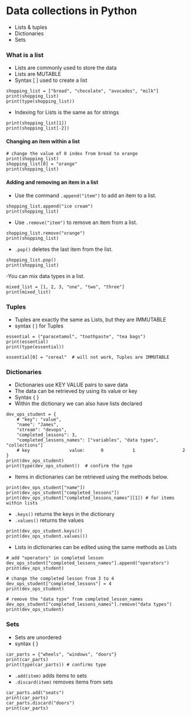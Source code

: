 # Data collections in Python

- Lists & tuples
- Dictionaries
- Sets

### What is a list 
- Lists are commonly used to store the data
- Lists are MUTABLE 
- Syntax [ ] used to create a list
```
shopping_list = ["bread", "chocolate", "avocados", "milk"]
print(shopping_list)
print(type(shopping_list))
```
- Indexing for Lists is the same as for strings
```
print(shopping_list[1])
print(shopping_list[-2])
```
#### Changing an item within a list
```
# change the value of 0 index from bread to orange
print(shopping_list)
shopping_list[0] = "orange"
print(shopping_list)
```
#### Adding and removing an item in a list

- Use the command `.append("item")` to add an item to a list.
```
shopping_list.append("ice cream")
print(shopping_list)
```
- Use `.remove("item")` to remove an item from a list.
```
shopping_list.remove("orange")
print(shopping_list)
```
- `.pop()` deletes the last item from the list.
```
shopping_list.pop()
print(shopping_list)
```

-You can mix data types in a list.
```
mixed_list = [1, 2, 3, "one", "two", "three"]
print(mixed_list)
```

### Tuples
- Tuples are exactly the same as Lists, but they are IMMUTABLE
- syntax ( ) for Tuples
```
essential = ("paracetamol", "toothpaste", "tea bags")
print(essential)
print(type(essential))

essential[0] = "cereal"  # will not work, Tuples are IMMUTABLE
```

### Dictionaries

- Dictionaries use KEY VALUE pairs to save data
- The data can be retrieved by using its value or key
- Syntax { }
- Within the dictionary we can also have lists declared
```
dev_ops_student = {
    # "key": "value",
    "name": "James",
    "stream": "devops",
    "completed_lessons": 3,
    "completed_lessons_names": ["variables", "data types", "collections"]
    # key               value:      0           1                  2
}
print(dev_ops_student)
print(type(dev_ops_student))  # confirm the type
```
- Items in dictionaries can be retrieved using the methods below.
```
print(dev_ops_student["name"])
print(dev_ops_student["completed_lessons"])
print(dev_ops_student["completed_lessons_names"][1]) # for items within lists
```
- `.keys()` returns the keys in the dictionary
- `.values()` returns the values
```
print(dev_ops_student.keys())
print(dev_ops_student.values())
```
- Lists in dictionaries can be edited using the same methods as Lists
```
# add "operators" in completed lesson
dev_ops_student["completed_lessons_names"].append("operators")
print(dev_ops_student)

# change the completed lesson from 3 to 4
dev_ops_student["completed_lessons"] = 4
print(dev_ops_student)

# remove the "data type" from completed_lesson_names
dev_ops_student["completed_lessons_names"].remove("data types")
print(dev_ops_student)
```
### Sets
- Sets are unordered
- syntax { }
```
car_parts = {"wheels", "windows", "doors"}
print(car_parts)
print(type(car_parts)) # confirms type
```
- `.add(item)` adds items to sets
- `.discard(item)` removes items from sets
```
car_parts.add("seats")
print(car_parts)
car_parts.discard("doors")
print(car_parts)
```